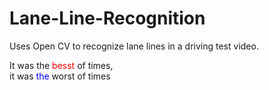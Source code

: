 # Lane-Line-Recognition
Uses Open CV to recognize lane lines in a driving test video.


<html>
   <head>
   <style type="text/css">
   <!--
       .misspelled {
           color: red;
       }
       .corrected {
           color: blue;
       }
   -->
   </style>
   </head>

   <body>
   It was the <span class="misspelled">besst</span> of times, <br>
   it was <span class="corrected">the</span> worst of times <br>
   </body>
   </html>
